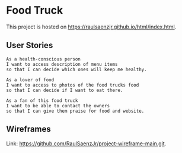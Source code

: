 # Food Truck

This project is hosted on https://raulsaenzjr.github.io/html/index.html.

## User Stories

```
As a health-conscious person
I want to access description of menu items
so that I can decide which ones will keep me healthy.

As a lover of food
I want to access to photos of the food trucks food
so that I can decide if I want to eat there.

As a fan of this food truck
I want to be able to contact the owners
so that I can give them praise for food and website.
```

## Wireframes 

Link: https://github.com/RaulSaenzJr/project-wireframe-main.git.
